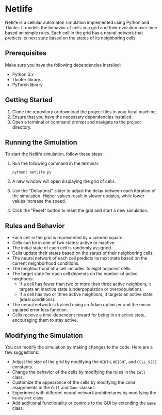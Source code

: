 # Netlife

Netlife is a cellular automaton simulation implemented using Python and Tkinter. It models the behavior of cells in a grid and their evolution over time based on simple rules. Each cell in the grid has a neural network that predicts its next state based on the states of its neighboring cells.

## Prerequisites

Make sure you have the following dependencies installed:

- Python 3.x
- Tkinter library
- PyTorch library

## Getting Started

1. Clone the repository or download the project files to your local machine.
2. Ensure that you have the necessary dependencies installed.
3. Open a terminal or command prompt and navigate to the project directory.

## Running the Simulation

To start the Netlife simulation, follow these steps:

1. Run the following command in the terminal:

   ```
   python3 netlife.py
   ```

2. A new window will open displaying the grid of cells.

3. Use the "Delay(ms)" slider to adjust the delay between each iteration of the simulation. Higher values result in slower updates, while lower values increase the speed.

4. Click the "Reset" button to reset the grid and start a new simulation.

## Rules and Behavior

- Each cell in the grid is represented by a colored square.
- Cells can be in one of two states: active or inactive.
- The initial state of each cell is randomly assigned.
- Cells update their states based on the states of their neighboring cells.
- The neural network of each cell predicts its next state based on the current neighborhood conditions.
- The neighborhood of a cell includes its eight adjacent cells.
- The target state for each cell depends on the number of active neighbors:
  - If a cell has fewer than two or more than three active neighbors, it targets an inactive state (underpopulation or overpopulation).
  - If a cell has two or three active neighbors, it targets an active state (ideal conditions).
- The neural network is trained using an Adam optimizer and the mean squared error loss function.
- Cells receive a time-dependent reward for being in an active state, encouraging them to stay active.

## Modifying the Simulation

You can modify the simulation by making changes to the code. Here are a few suggestions:

- Adjust the size of the grid by modifying the `WIDTH`, `HEIGHT`, and `CELL_SIZE` constants.
- Change the behavior of the cells by modifying the rules in the `Cell` class.
- Customize the appearance of the cells by modifying the color assignments in the `Cell` and `Game` classes.
- Experiment with different neural network architectures by modifying the `NeuralNet` class.
- Add additional functionality or controls to the GUI by extending the `Game` class.
